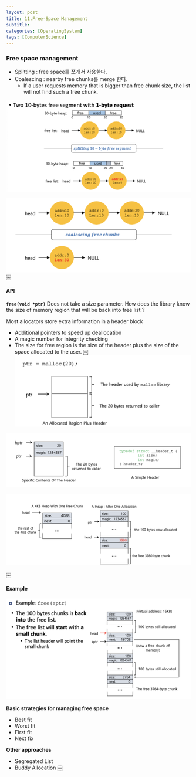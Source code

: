 ```yaml
---
layout: post
title: 11.Free-Space Management
subtitle: 
categories: [OperatingSystem]
tags: [ComputerScience]
---
```


### Free space management
- Splitting : free space를 쪼개서 사용한다.
- Coalescing : nearby free chunks를 merge 한다.
    - If a user requests memory that is bigger than free chunk size, the list will not find such a free chunk. 

![1.1](/assets/images/os/17.1.png)

![1.1](/assets/images/os/17.2.png)
￼
#### API
**`free(void *ptr)`**
Does not take a size parameter. How does the library know the size of memory region that will be back into free list ?

Most allocators store extra information in a header block
- Additional pointers to speed up deallocation
- A magic number for integrity checking
- The size for free region is the size of the header plus the size of the space allocated to the user. 
￼
![1.1](/assets/images/os/17.3.png)

![1.1](/assets/images/os/17.4.png)

![1.1](/assets/images/os/17.5.png)

￼
#### Example

![1.1](/assets/images/os/17.6.png)

**Basic strategies for managing free space**
- Best fit
- Worst fit
- First fit
- Next fix

**Other approaches**
- Segregated List
- Buddy Allocation
￼